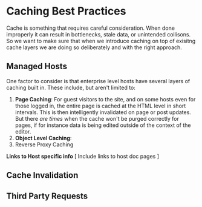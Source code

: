 # Caching Best Practices

Cache is something that requires careful consideration. When done improperly it can result in bottlenecks, stale data, or unintended collisons. So we want to make sure that when we introduce caching on top of exisitng cache layers we are doing so deliberately and with the right approach.

## Managed Hosts
One factor to consider is that enterprise level hosts have several layers of caching built in. These include, but aren't limited to:
1. **Page Caching**: For guest visitors to the site, and on some hosts even for those logged in, the entire page is cached at the HTML level in short intervals. This is then intelligently invalidated on page or post updates. But there _are times_ when the cache won't be purged correctly for pages, if for instance data is being edited outside of the context of the editor.
2. **Object Level Caching**:
3. Reverse Proxy Caching

**Links to Host specific info**
[ Include links to host doc pages ]

## Cache Invalidation

## Third Party Requests

